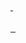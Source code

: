 <div>
   <a href=""https://github.com/Luis-Fellipe-Cordeiro"">
   <img height=""180em"" src=""https://github-readme-stats.vercel.app/api?username=Fellipe-Cordeiro&show_icons=true&theme=tokyonight&include_all_commits=true&count_private=true""/>
   <img height=""180em"" src=""https://github-readme-stats.vercel.app/api/top-langs/?username=Fellipe-Cordeiro&layout=compact&langs_count=6&theme=tokyonight""/>
</div>
    
<div style=""display: inline_block""><br>
  <img align=""center"" alt=""Js"" height=""30"" width=""40"" src=""https://raw.githubusercontent.com/devicons/devicon/master/icons/javascript/javascript-plain.svg"">
  <img align=""center"" alt=""HTML"" height=""30"" width=""40"" src=""https://raw.githubusercontent.com/devicons/devicon/master/icons/html5/html5-original.svg"">
  <img align=""center"" alt=""CSS"" height=""30"" width=""40"" src=""https://raw.githubusercontent.com/devicons/devicon/master/icons/css3/css3-original.svg"">
</div>
